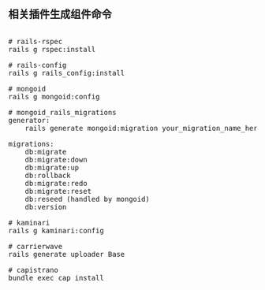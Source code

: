 # 

## 相关插件生成组件命令

<pre>

# rails-rspec
rails g rspec:install

# rails-config
rails g rails_config:install

# mongoid
rails g mongoid:config

# mongoid_rails_migrations
generator:
	rails generate mongoid:migration your_migration_name_here

migrations:
	db:migrate
	db:migrate:down
	db:migrate:up
	db:rollback
	db:migrate:redo
	db:migrate:reset
	db:reseed (handled by mongoid)
	db:version

# kaminari
rails g kaminari:config

# carrierwave
rails generate uploader Base

# capistrano
bundle exec cap install


</pre>